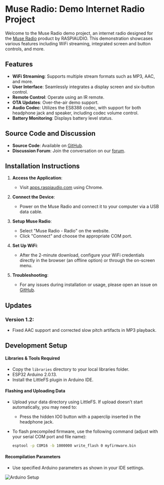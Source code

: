 
# Muse Radio: Demo Internet Radio Project

Welcome to the Muse Radio demo project, an internet radio designed for the [Muse Radio](https://raspiaudio.com/product/muse-radio/) product by RASPIAUDIO. This demonstration showcases various features including WiFi streaming, integrated screen and button controls, and more.

## Features

- **WiFi Streaming**: Supports multiple stream formats such as MP3, AAC, and more.
- **User Interface**: Seamlessly integrates a display screen and six-button control.
- **Remote Control**: Operate using an IR remote.
- **OTA Updates**: Over-the-air demo support.
- **Audio Codec**: Utilizes the ES8388 codec, with support for both headphone jack and speaker, including codec volume control.
- **Battery Monitoring**: Displays battery level status.

## Source Code and Discussion

- **Source Code**: Available on [GitHub](https://github.com/RASPIAUDIO/MuseRadio-DEMO).
- **Discussion Forum**: Join the conversation on our [forum](https://forum.raspiaudio.com/t/muse-radio-demo-app-fo-internet-radio-update/1214).

## Installation Instructions

1. **Access the Application**:
   - Visit [apps.raspiaudio.com](https://apps.raspiaudio.com) using Chrome.

2. **Connect the Device**:
   - Power on the Muse Radio and connect it to your computer via a USB data cable.

3. **Setup Muse Radio**:
   - Select "Muse Radio - Radio" on the website.
   - Click "Connect" and choose the appropriate COM port.

4. **Set Up WiFi**:
   - After the 2-minute download, configure your WiFi credentials directly in the browser (an offline option) or through the on-screen menu.

5. **Troubleshooting**:
   - For any issues during installation or usage, please open an issue on [GitHub](https://github.com/RASPIAUDIO/MuseRadio-DEMO/issues).

## Updates

### Version 1.2:
- Fixed AAC support and corrected slow pitch artifacts in MP3 playback.

## Development Setup

#### Libraries & Tools Required
- Copy the `libraries` directory to your local libraries folder.
- ESP32 Arduino 2.0.13.
- Install the LittleFS plugin in Arduino IDE.

#### Flashing and Uploading Data
- Upload your data directory using LittleFS. If upload doesn’t start automatically, you may need to:
  - Press the hidden IO0 button with a paperclip inserted in the headphone jack.
- To flash precompiled firmware, use the following command (adjust with your serial COM port and file name):

  ```bash
  esptool -p COM16 -b 1000000 write_flash 0 myfirmware.bin
  ```

#### Recompilation Parameters
- Use specified Arduino parameters as shown in your IDE settings.

![Arduino Setup](https://github.com/user-attachments/assets/871232ee-431e-4a81-93a3-66468d48b6c2)
